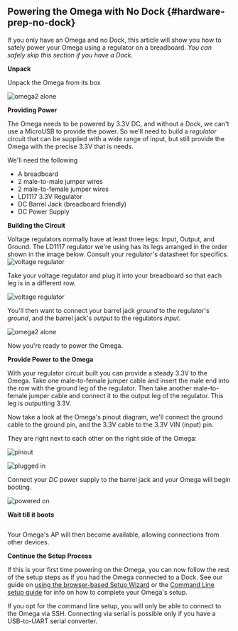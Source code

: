<!-- Prepare the Hardware -->

## Powering the Omega with No Dock {#hardware-prep-no-dock}

If you only have an Omega and no Dock, this article will show you how to safely power your Omega using a regulator on a breadboard. *You can safely skip this section if you have a Dock.*

**Unpack**

Unpack the Omega from its box

![omega2 alone](https://raw.githubusercontent.com/OnionIoT/Onion-Docs/master/Omega2/Documentation/Get-Started/img/omega-2-alone.jpg)


**Providing Power**

The Omega needs to be powered by 3.3V DC, and without a Dock, we can't use a MicroUSB to provide the power. So we'll need to build a *regulator* circuit that can be supplied with a wide range of input, but still provide the Omega with the precise 3.3V that is needs.

<!-- // TODO: add affiliate amazon links to all of these items -->

We'll need the following

* A breadboard  <!-- https://www.amazon.ca/Elenco-Breadboard-Prototype-Design-Aid-9830/dp/B0002H4W2S/ref=sr_1_3?ie=UTF8&qid=1482440562&sr=8-3&keywords=breadboard -->
* 2 male-to-male jumper wires <!-- https://www.amazon.ca/120pcs-Multicolored-Dupont-Breadboard-arduino/dp/B01EV70C78/ref=sr_1_1?ie=UTF8&qid=1482441078&sr=8-1&keywords=jumper+wires -->
* 2 male-to-female jumper wires <!-- https://www.amazon.ca/120pcs-Multicolored-Dupont-Breadboard-arduino/dp/B01EV70C78/ref=sr_1_1?ie=UTF8&qid=1482441078&sr=8-1&keywords=jumper+wires -->
* LD1117 3.3V Regulator <!-- https://www.amazon.ca/Power-Module-AMS1117-3-3-Step-Down-Regulator/dp/B01GNKSWSC/ref=sr_1_1?ie=UTF8&qid=1482441028&sr=8-1&keywords=voltage+regulator+3.3 -->
* DC Barrel Jack (breadboard friendly) <!-- https://www.amazon.ca/OSEPP-Barrel-Adapter-Female-Components-LS-00015/dp/B00EFZV24Y/ref=sr_1_3?ie=UTF8&qid=1482441122&sr=8-3&keywords=dc+barrel+jack -->
* DC Power Supply <!-- https://www.amazon.ca/SAWAKE-Universal-Adapter-Charger-Security/dp/B00SKPIA1S/ref=sr_1_3?ie=UTF8&qid=1482441210&sr=8-3&keywords=dc+power+adapter -->

**Building the Circuit**


Voltage regulators normally have at least three legs: Input, Output, and Ground. The LD1117 regulator we're using has its legs arranged in the order shown in the image below. Consult your regulator's datasheet for specifics.
![voltage regulator](https://raw.githubusercontent.com/OnionIoT/Onion-Docs/master/Omega2/Documentation/Get-Started/img/no-dock-ld1117-regulator-pinout.png)



Take your voltage regulator and plug it into your breadboard so that each leg is in a different row.

![voltage regulator](https://raw.githubusercontent.com/OnionIoT/Onion-Docs/master/Omega2/Documentation/Get-Started/img/no-dock-voltage-regulator.jpg)


You'll then want to connect your barrel jack *ground* to the regulator's *ground*, and the barrel jack's *output* to the regulators *input*.

![omega2 alone](https://raw.githubusercontent.com/OnionIoT/Onion-Docs/master/Omega2/Documentation/Get-Started/img/no-dock-barrel-jack.jpg)


Now you're ready to power the Omega.


**Provide Power to the Omega**


With your regulator circuit built you can provide a steady 3.3V to the Omega. Take one male-to-female jumper cable and insert the male end into the row with the ground leg of the regulator. Then take another male-to-female jumper cable and connect it to the output leg of the regulator. This leg is outputting 3.3V.

Now take a look at the Omega's pinout diagram, we'll connect the ground cable to the ground pin, and the 3.3V cable to the 3.3V VIN (input) pin.

They are right next to each other on the right side of the Omega:

![pinout](https://raw.githubusercontent.com/OnionIoT/Onion-Docs/master/Omega2/Documentation/Hardware-Overview/img/Omega-2-Pinout-Diagram.png)

![plugged in](https://raw.githubusercontent.com/OnionIoT/Onion-Docs/master/Omega2/Documentation/Get-Started/img/no-dock-plugged-in.jpg)


Connect your *DC* power supply to the barrel jack and your Omega will begin booting.

![powered on](https://raw.githubusercontent.com/OnionIoT/Onion-Docs/master/Omega2/Documentation/Get-Started/img/no-dock-powered-on.jpg)

**Wait till it boots**

<!-- LED at Boot text -->
```{r child = './Hardware-Prep-Component-LED-at-boot.md'}
```


Your Omega's AP will then become available, allowing connections from other devices.


**Continue the Setup Process**

If this is your first time powering on the Omega, you can now follow the rest of the setup steps as if you had the Omega connected to a Dock. See our guide on [using the browser-based Setup Wizard](#first-time-setup-wizard) or the [Command Line setup guide](#first-time-setup-command-line-steps) for info on how to complete your Omega's setup.

If you opt for the command line setup, you will only be able to connect to the Omega via SSH. Connecting via serial is possible only if you have a USB-to-UART serial converter.
